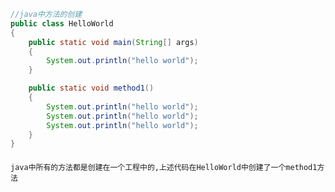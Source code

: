 ```java
//java中方法的创建
public class HelloWorld
{
    public static void main(String[] args)
    {
        System.out.println("hello world");
    }

    public static void method1()
    {
        System.out.println("hello world");
        System.out.println("hello world");
        System.out.println("hello world");
    }
}
```
####
    java中所有的方法都是创建在一个工程中的,上述代码在HelloWorld中创建了一个method1方法